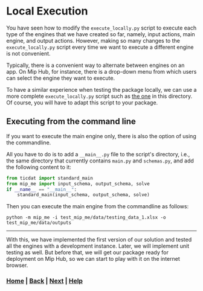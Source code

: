 # Local Execution
You have seen how to modify the `execute_locally.py` script to execute each 
type of the engines that we have created so far, namely, input actions, main 
engine, and output actions. However, making so many changes to the 
`execute_locally.py` script every time we want to execute a different engine 
is not convenient.

Typically, there is a convenient way to alternate between engines on an app. 
On Mip Hub, for instance, there is a drop-down menu from which users can 
select the engine they want to execute.

To have a similar experience when testing the package locally, we can use a 
more complete `execute_locally.py` script such as 
[the one](execute_locally.py) in this directory. Of course, you will have to 
adapt this script to your package.

## Executing from the command line
If you want to execute the main engine only, there is also the option of 
using the commandline.

All you have to do is to add a `__main__.py` file to the script's directory, 
i.e., the same directory that currently contains `main.py` and `schemas.py`,
and add the following content to it:

```python
from ticdat import standard_main
from mip_me import input_schema, output_schema, solve
if __name__ == "__main__":
    standard_main(input_schema, output_schema, solve)
```

Then you can execute the main engine from the commandline as follows:
```commandline
python -m mip_me -i test_mip_me/data/testing_data_1.xlsx -o 
test_mip_me/data/outputs
```

------------------------------------------------------------------------------

With this, we have implemented the first version of our solution and tested 
all the engines with a development instance. Later, we will implement unit 
testing as well. But before that, we will get our package ready for 
deployment on Mip Hub, so we can start to play with it on the internet browser.

### [Home][home] | [Back][back] | [Next][next] | [Help][help]

[home]: ../../README.md
[back]: ../12_output_action/README.md
[next]: ../next_steps/README.md
[help]: ../../0_help/README.md